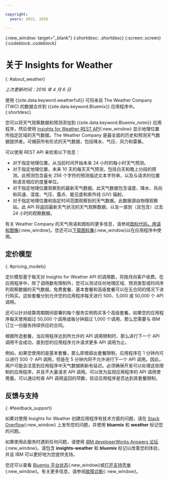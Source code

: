 ```yaml
---

copyright:
  years: 2015, 2016

---
```


{:new_window: target="_blank"}
{:shortdesc: .shortdesc}
{:screen:.screen}
{:codeblock:.codeblock}

# 关于 Insights for Weather
{: #about_weather}

*上次更新时间：2016 年 4 月 6 日*

使用 {{site.data.keyword.weatherfull}} 可将来自 The Weather Company (TWC) 的数据合并到 {{site.data.keyword.Bluemix}} 应用程序中。
{:shortdesc}

您可以将天气观察数据和预测添加到 {{site.data.keyword.Bluemix_notm}} 应用程序，然后使用 [Insights for Weather REST API](https://twcservice.{APPDomain}/rest-api/){:new_window} 显示地理位置所指定区域的天气数据。The Weather Company 是最全面的历史和预测天气数据提供者。可捕获所有形式的天气数据，包括降水、气压、风力和雷暴。

可以使用 REST API 来检索以下信息：

* 对于指定地理位置，从当前时间开始未来 24 小时的每小时天气预测。
* 对于指定地理位置，未来 10 天的每天天气预测，包括白天和晚上分段的预测。此预测包含最长 256 个字符的预测描述文本字符串，以及与请求的位置和语言相应的度量单位。
* 对于指定地理位置观察到的最新天气数据。此天气数据包含温度、降水、风向和风速、湿度、气压、露点、能见度和紫外线 (UV) 辐射。
* 对于指定地理位置和指定时间范围观察到的天气数据。此数据源自物理观察站。此 API 将返回最新天气状况的天气观察数据，以及一直到（且包含）过去 24 小时的观察数据。

有关 Weather Company 的天气用语和图标的更多信息，请参阅[图标代码、用语和图像](https://docs.google.com/document/d/1MZwWYqki8Ee-V7c7InBuA5CDVkjb3XJgpc39hI9FsI0/edit?pli=1){:new_window}。您还可以[下载图标集](https://twcdocs.mybluemix.net/download/weatherinsightsicons.zip){:new_window}以在应用程序中使用。

## 定价模型
{: #pricing_models}

定价模型基于每天对 Insights for Weather API 的调用数，将按月向客户收费。在应用程序中，除了调用数有限制外，您可以测试任何地理区域、预测类型或时间序列观察数据的天气数据。免费套餐、基本套餐和高级套餐可以在无合同的情况下进行购买。这些套餐分别允许您的应用程序每天进行 500、5,000 或 50,000 个 API 调用。

还可以针对结算周期期间部署的每个服务实例购买多个高级套餐。如果您的应用程序每天使用超过 50,000 个调用或每分钟超过 1,000 个调用，那么您需要与 IBM 订立一份服务持续供应的合同。

根据所选套餐，当应用程序达到所允许的 API 调用限制时，那么进行下一个 API 调用不会成功，直到您的应用程序允许请求更多 API 调用为止。

例如，如果您使用的是基本套餐，那么即使超出套餐限制，应用程序在 1 分钟内可以进行 500 个 API 调用，但是在 5 分钟内将不允许进行下一个 API 调用。因此，用户可能会注意到应用程序中天气数据刷新有延迟。必须确保开发可以处理这些限制的应用程序，并且不大量请求 API 调用。可以改为监视应用程序的 API 调用使用量。可以通过检查 API 调用返回的项数，验证应用程序是否达到其套餐限制。

## 反馈与支持
{: #feedback_support}

如果对使用 Insights for Weather 创建应用程序有技术方面的问题，请在 [Stack Overflow](http://stackoverflow.com/search?q=weather+bluemix){:new_window} 上发布您的问题，并使用 **bluemix** 和 **weather** 标记您的问题。

如果使用此服务时遇到任何问题，请使用 [IBM developerWorks Answers 论坛](https://developer.ibm.com/answers/topics/insights-weather/?smartspace=bluemix){:new_window}。请包含 **insights-weather** 和 **bluemix** 标记以改善您的体验，并且 IBM 可以更好地为您提供支持。

您还可以查看 [Bluemix 平台状态](https://developer.ibm.com/bluemix/support/#status){:new_window}或[打开支持凭单](https://cloudoe.support.ibmcloud.com/ics/support/default.asp?deptid=31036&amp;offering=ibmbluemix){:new_window}。有关更多信息，请参阅[故障诊断](https://console.{DomainName}/docs/troubleshoot/troubleshoot.html){: new_window}。
